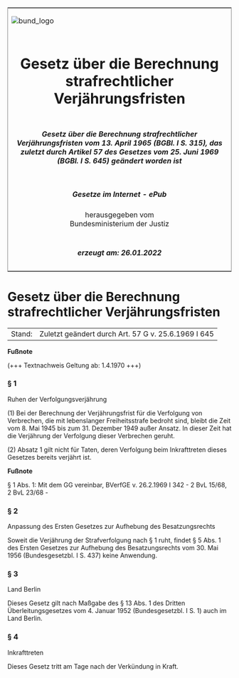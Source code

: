 <span id="DECKBLATT.html"></span>

<table border="0" frame="border" width="100%">

<tr valign="top">

<td align="left">

![bund\_logo](BfJ_2021_Web_de_de.gif)

</td>

<td align="right">

 

</td>

</tr>

<tr align="center" valign="middle">

<td colspan="2">

# Gesetz über die Berechnung strafrechtlicher Verjährungsfristen

</td>

</tr>

<tr align="center" valign="middle">

<td colspan="2">

##### Gesetz über die Berechnung strafrechtlicher Verjährungsfristen vom 13. April 1965 (BGBl. I S. 315), das zuletzt durch Artikel 57 des Gesetzes vom 25. Juni 1969 (BGBl. I S. 645) geändert worden ist

</td>

</tr>

<tr align="center" valign="middle">

<td colspan="2">

  
  

##### Gesetze im Internet - ePub  
  
herausgegeben vom  
Bundesministerium der Justiz

</td>

</tr>

<tr align="center" valign="bottom">

<td colspan="2">

  
  

##### erzeugt am: 26.01.2022

</td>

</tr>

</table>

<span id="BJNR003150965.html"></span>

# Gesetz über die Berechnung strafrechtlicher Verjährungsfristen

<div>

<div class="jnhtml">

|        |                                                     |
| ------ | --------------------------------------------------- |
| Stand: | Zuletzt geändert durch Art. 57 G v. 25.6.1969 I 645 |

</div>

</div>

<div>

  
**Fußnote**

<div class="jnhtml">

<div>

<div class="jurAbsatz">

(+++ Textnachweis Geltung ab: 1.4.1970 +++)

</div>

</div>

</div>

</div>

<span id="BJNR003150965BJNE000100304.html"></span>

### § 1  
Ruhen der Verfolgungsverjährung

<div>

<div class="jnhtml">

<div>

<div class="jurAbsatz">

(1) Bei der Berechnung der Verjährungsfrist für die Verfolgung von
Verbrechen, die mit lebenslanger Freiheitsstrafe bedroht sind, bleibt
die Zeit vom 8. Mai 1945 bis zum 31. Dezember 1949 außer Ansatz. In
dieser Zeit hat die Verjährung der Verfolgung dieser Verbrechen geruht.

</div>

<div class="jurAbsatz">

(2) Absatz 1 gilt nicht für Taten, deren Verfolgung beim Inkrafttreten
dieses Gesetzes bereits verjährt ist.

</div>

</div>

</div>

</div>

<div>

  
**Fußnote**

<div class="jnhtml">

<div>

<div class="jurAbsatz">

§ 1 Abs. 1: Mit dem GG vereinbar, BVerfGE v. 26.2.1969 I 342 - 2 BvL
15/68, 2 BvL 23/68 -

</div>

</div>

</div>

</div>

<span id="BJNR003150965BJNE000200304.html"></span>

### § 2  
Anpassung des Ersten Gesetzes zur Aufhebung des Besatzungsrechts

<div>

<div class="jnhtml">

<div>

<div class="jurAbsatz">

Soweit die Verjährung der Strafverfolgung nach § 1 ruht, findet § 5 Abs.
1 des Ersten Gesetzes zur Aufhebung des Besatzungsrechts vom 30. Mai
1956 (Bundesgesetzbl. I S. 437) keine Anwendung.

</div>

</div>

</div>

</div>

<span id="BJNR003150965BJNE000300304.html"></span>

### § 3  
Land Berlin

<div>

<div class="jnhtml">

<div>

<div class="jurAbsatz">

Dieses Gesetz gilt nach Maßgabe des § 13 Abs. 1 des Dritten
Überleitungsgesetzes vom 4. Januar 1952 (Bundesgesetzbl. I S. 1) auch
im Land Berlin.

</div>

</div>

</div>

</div>

<span id="BJNR003150965BJNE000400304.html"></span>

### § 4  
Inkrafttreten

<div>

<div class="jnhtml">

<div>

<div class="jurAbsatz">

Dieses Gesetz tritt am Tage nach der Verkündung in Kraft.

</div>

</div>

</div>

</div>
